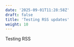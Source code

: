 ```yaml
---
date: '2025-09-01T11:28:58Z'
draft: false
title: 'Testing RSS updates'
weight: 10
---
```


Testing RSS